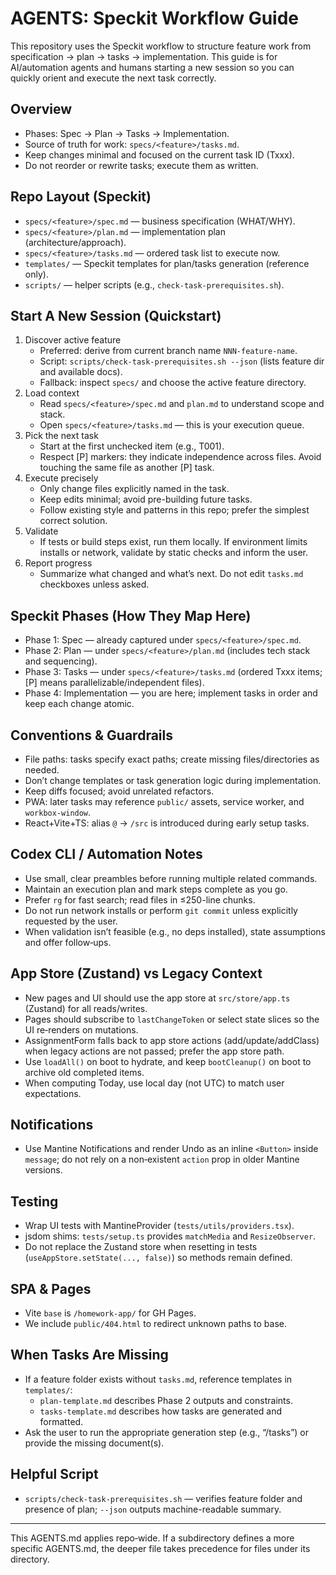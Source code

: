 # AGENTS: Speckit Workflow Guide

This repository uses the Speckit workflow to structure feature work from specification → plan → tasks → implementation. This guide is for AI/automation agents and humans starting a new session so you can quickly orient and execute the next task correctly.

## Overview
- Phases: Spec → Plan → Tasks → Implementation.
- Source of truth for work: `specs/<feature>/tasks.md`.
- Keep changes minimal and focused on the current task ID (Txxx).
- Do not reorder or rewrite tasks; execute them as written.

## Repo Layout (Speckit)
- `specs/<feature>/spec.md` — business specification (WHAT/WHY).
- `specs/<feature>/plan.md` — implementation plan (architecture/approach).
- `specs/<feature>/tasks.md` — ordered task list to execute now.
- `templates/` — Speckit templates for plan/tasks generation (reference only).
- `scripts/` — helper scripts (e.g., `check-task-prerequisites.sh`).

## Start A New Session (Quickstart)
1. Discover active feature
   - Preferred: derive from current branch name `NNN-feature-name`.
   - Script: `scripts/check-task-prerequisites.sh --json` (lists feature dir and available docs).
   - Fallback: inspect `specs/` and choose the active feature directory.
2. Load context
   - Read `specs/<feature>/spec.md` and `plan.md` to understand scope and stack.
   - Open `specs/<feature>/tasks.md` — this is your execution queue.
3. Pick the next task
   - Start at the first unchecked item (e.g., T001).
   - Respect [P] markers: they indicate independence across files. Avoid touching the same file as another [P] task.
4. Execute precisely
   - Only change files explicitly named in the task.
   - Keep edits minimal; avoid pre-building future tasks.
   - Follow existing style and patterns in this repo; prefer the simplest correct solution.
5. Validate
   - If tests or build steps exist, run them locally. If environment limits installs or network, validate by static checks and inform the user.
6. Report progress
   - Summarize what changed and what’s next. Do not edit `tasks.md` checkboxes unless asked.

## Speckit Phases (How They Map Here)
- Phase 1: Spec — already captured under `specs/<feature>/spec.md`.
- Phase 2: Plan — under `specs/<feature>/plan.md` (includes tech stack and sequencing).
- Phase 3: Tasks — under `specs/<feature>/tasks.md` (ordered Txxx items; [P] means parallelizable/independent files).
- Phase 4: Implementation — you are here; implement tasks in order and keep each change atomic.

## Conventions & Guardrails
- File paths: tasks specify exact paths; create missing files/directories as needed.
- Don’t change templates or task generation logic during implementation.
- Keep diffs focused; avoid unrelated refactors.
- PWA: later tasks may reference `public/` assets, service worker, and `workbox-window`.
- React+Vite+TS: alias `@` → `/src` is introduced during early setup tasks.

## Codex CLI / Automation Notes
- Use small, clear preambles before running multiple related commands.
- Maintain an execution plan and mark steps complete as you go.
- Prefer `rg` for fast search; read files in ≤250-line chunks.
- Do not run network installs or perform `git commit` unless explicitly requested by the user.
- When validation isn’t feasible (e.g., no deps installed), state assumptions and offer follow‑ups.

## App Store (Zustand) vs Legacy Context
- New pages and UI should use the app store at `src/store/app.ts` (Zustand) for all reads/writes.
- Pages should subscribe to `lastChangeToken` or select state slices so the UI re‑renders on mutations.
- AssignmentForm falls back to app store actions (add/update/addClass) when legacy actions are not passed; prefer the app store path.
- Use `loadAll()` on boot to hydrate, and keep `bootCleanup()` on boot to archive old completed items.
- When computing Today, use local day (not UTC) to match user expectations.

## Notifications
- Use Mantine Notifications and render Undo as an inline `<Button>` inside `message`; do not rely on a non‑existent `action` prop in older Mantine versions.

## Testing
- Wrap UI tests with MantineProvider (`tests/utils/providers.tsx`).
- jsdom shims: `tests/setup.ts` provides `matchMedia` and `ResizeObserver`.
- Do not replace the Zustand store when resetting in tests (`useAppStore.setState(..., false)`) so methods remain defined.

## SPA & Pages
- Vite `base` is `/homework-app/` for GH Pages.
- We include `public/404.html` to redirect unknown paths to base.

## When Tasks Are Missing
- If a feature folder exists without `tasks.md`, reference templates in `templates/`:
  - `plan-template.md` describes Phase 2 outputs and constraints.
  - `tasks-template.md` describes how tasks are generated and formatted.
- Ask the user to run the appropriate generation step (e.g., “/tasks”) or provide the missing document(s).

## Helpful Script
- `scripts/check-task-prerequisites.sh` — verifies feature folder and presence of plan; `--json` outputs machine-readable summary.

---
This AGENTS.md applies repo‑wide. If a subdirectory defines a more specific AGENTS.md, the deeper file takes precedence for files under its directory.
